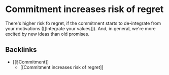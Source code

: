 # Commitment increases risk of regret
There's higher risk fo regret, if the commitment starts to de-integrate from your motivations ([[Integrate your values]]). And, in general, we're more excited by new ideas than old promises.

## Backlinks
* [[§Commitment]]
	* [[Commitment increases risk of regret]]

<!-- {BearID:276C842E-E364-4967-A1A0-26099998B0CB-689-00000143FB84B2ED} -->
